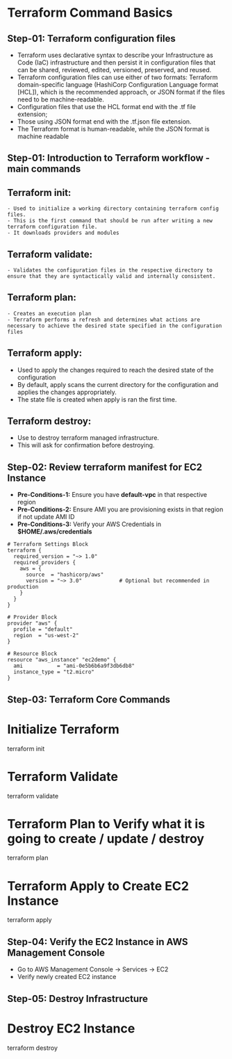 # Terraform Command Basics

## Step-01: Terraform configuration files
   - Terraform uses declarative syntax to describe your Infrastructure as Code (IaC) infrastructure
   and then persist it in configuration files that can be shared, reviewed, edited, versioned,
   preserved, and reused.
   - Terraform configuration files can use either of two formats: Terraform domain-specific
   language (HashiCorp Configuration Language format [HCL]), which is the recommended
   approach, or JSON format if the files need to be machine-readable.
   - Configuration files that use the HCL format end with the .tf file extension;
   - Those using JSON format end with the .tf.json file extension.
   - The Terraform format is human-readable, while the JSON format is machine readable


## Step-01: Introduction to Terraform workflow - main commands

## Terraform init:
    - Used to initialize a working directory containing terraform config files.
    - This is the first command that should be run after writing a new terraform configuration file.
    - It downloads providers and modules
    
## Terraform validate:
    - Validates the configuration files in the respective directory to ensure that they are syntactically valid and internally consistent.
    
## Terraform plan:
    - Creates an execution plan
    - Terraform performs a refresh and determines what actions are necessary to achieve the desired state specified in the configuration files
    
## Terraform apply:
- Used to apply the changes required to reach the desired state of the configuration
- By default, apply scans the current directory for the configuration and applies the changes appropriately.
- The state file is created when apply is ran the first time.
    
## Terraform destroy:
 - Use to destroy terraform managed infrastructure.
 - This will ask for confirmation before destroying.    

## Step-02: Review terraform manifest for EC2 Instance
- **Pre-Conditions-1:** Ensure you have **default-vpc** in that respective region
- **Pre-Conditions-2:** Ensure AMI you are provisioning exists in that region if not update AMI ID
- **Pre-Conditions-3:** Verify your AWS Credentials in **$HOME/.aws/credentials**

```
# Terraform Settings Block
terraform {
  required_version = "~> 1.0"
  required_providers {
    aws = {
      source  = "hashicorp/aws"
      version = "~> 3.0"            # Optional but recommended in production
    }
  }
}

# Provider Block
provider "aws" {
  profile = "default"
  region  = "us-west-2"
}

# Resource Block
resource "aws_instance" "ec2demo" {
  ami           = "ami-0e5b6b6a9f3db6db8"
  instance_type = "t2.micro"
}
```

## Step-03: Terraform Core Commands

# Initialize Terraform
terraform init

# Terraform Validate
terraform validate

# Terraform Plan to Verify what it is going to create / update / destroy
terraform plan

# Terraform Apply to Create EC2 Instance
terraform apply


## Step-04: Verify the EC2 Instance in AWS Management Console
- Go to AWS Management Console -> Services -> EC2
- Verify newly created EC2 instance


## Step-05: Destroy Infrastructure

# Destroy EC2 Instance
terraform destroy
